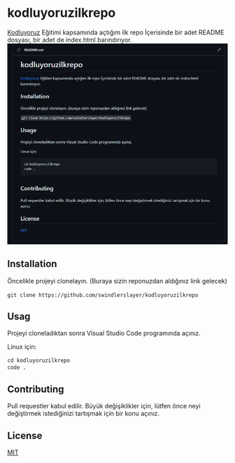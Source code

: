 # kodluyoruzilkrepo

[Kodluyoruz](https://kodluyoruz.org/) Eğitimi kapsamında açtığım ilk repo  İçerisinde bir adet README dosyası, bir adet de index.html barındırıyor. 
![resim](https://github.com/swindlerslayer/kodluyoruzilkrepo/blob/main/projegorunum.png)
## Installation

Öncelikle projeyi clonelayın. (Buraya sizin reponuzdan aldığınız link gelecek)

`git clone https://github.com/swindlerslayer/kodluyoruzilkrepo`
## Usag

Projeyi cloneladıktan sonra Visual Studio Code programında açınız.

Linux için:

```
cd kodluyoruzilkrepo
code .
```
## Contributing

Pull requestler kabul edilir. Büyük değişiklikler için, lütfen önce neyi değiştirmek istediğinizi tartışmak için bir konu açınız.

## [](https://github.com/Kodluyoruz/taskforce/blob/main/git/odev1/ornekreadme.md#license)License

[MIT](https://choosealicense.com/licenses/mit/)